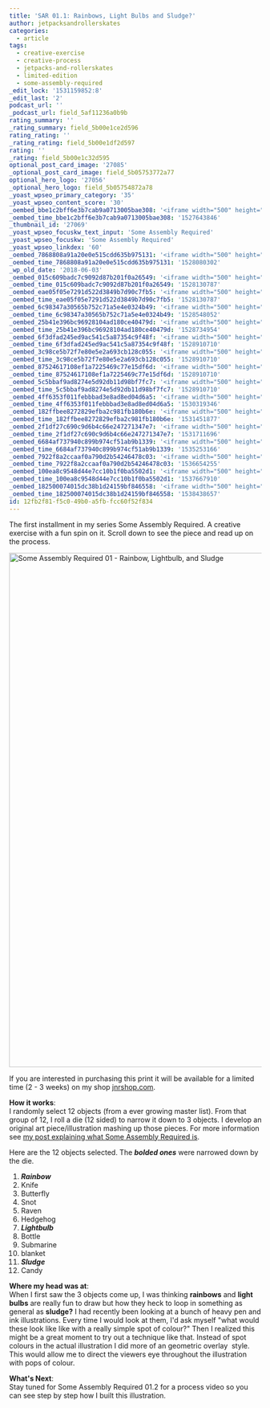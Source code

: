 ```yaml
---
title: 'SAR 01.1: Rainbows, Light Bulbs and Sludge?'
author: jetpacksandrollerskates
categories:
  - article
tags:
  - creative-exercise
  - creative-process
  - jetpacks-and-rollerskates
  - limited-edition
  - some-assembly-required
_edit_lock: '1531159852:8'
_edit_last: '2'
podcast_url: ''
_podcast_url: field_5af11236a0b9b
rating_summary: ''
_rating_summary: field_5b00e1ce2d596
rating_rating: ''
_rating_rating: field_5b00e1df2d597
rating: ''
_rating: field_5b00e1c32d595
optional_post_card_image: '27085'
_optional_post_card_image: field_5b05753772a77
optional_hero_logo: '27056'
_optional_hero_logo: field_5b05754872a78
_yoast_wpseo_primary_category: '35'
_yoast_wpseo_content_score: '30'
_oembed_bbe1c2bff6e3b7cab9a0713005bae308: '<iframe width="500" height="281" src="https://www.youtube.com/embed/_DTbx7c7ez8?feature=oembed" frameborder="0" allow="autoplay; encrypted-media" allowfullscreen></iframe>'
_oembed_time_bbe1c2bff6e3b7cab9a0713005bae308: '1527643846'
_thumbnail_id: '27069'
_yoast_wpseo_focuskw_text_input: 'Some Assembly Required'
_yoast_wpseo_focuskw: 'Some Assembly Required'
_yoast_wpseo_linkdex: '60'
_oembed_7868808a91a20e0e515cdd635b975131: '<iframe width="500" height="281" src="https://www.youtube.com/embed/PEZ2r1YGKSA?feature=oembed" frameborder="0" allow="autoplay; encrypted-media" allowfullscreen></iframe>'
_oembed_time_7868808a91a20e0e515cdd635b975131: '1528080302'
_wp_old_date: '2018-06-03'
_oembed_015c609badc7c9092d87b201f0a26549: '<iframe width="500" height="281" src="https://www.youtube.com/embed/dkhBDhQ4OxM?feature=oembed" frameborder="0" allow="autoplay; encrypted-media" allowfullscreen></iframe>'
_oembed_time_015c609badc7c9092d87b201f0a26549: '1528130787'
_oembed_eae05f05e7291d522d3849b7d90c7fb5: '<iframe width="500" height="281" src="https://www.youtube.com/embed/9teNKmm9R3k?start=3&feature=oembed" frameborder="0" allow="autoplay; encrypted-media" allowfullscreen></iframe>'
_oembed_time_eae05f05e7291d522d3849b7d90c7fb5: '1528130787'
_oembed_6c98347a30565b752c71a5e4e0324b49: '<iframe width="500" height="281" src="https://www.youtube.com/embed/FhwktRDG_aQ?feature=oembed" frameborder="0" allow="autoplay; encrypted-media" allowfullscreen></iframe>'
_oembed_time_6c98347a30565b752c71a5e4e0324b49: '1528548052'
_oembed_25b41e396bc96928104ad180ce40479d: '<iframe width="500" height="281" src="https://www.youtube.com/embed/MFWF9dU5Zc0?feature=oembed" frameborder="0" allow="autoplay; encrypted-media" allowfullscreen></iframe>'
_oembed_time_25b41e396bc96928104ad180ce40479d: '1528734954'
_oembed_6f3dfad245ed9ac541c5a87354c9f48f: '<iframe width="500" height="281" src="https://www.youtube.com/embed/rTMINaybeyE?feature=oembed" frameborder="0" allow="autoplay; encrypted-media" allowfullscreen></iframe>'
_oembed_time_6f3dfad245ed9ac541c5a87354c9f48f: '1528910710'
_oembed_3c98ce5b72f7e80e5e2a693cb128c055: '<iframe width="500" height="281" src="https://www.youtube.com/embed/j7RHHPN4gII?feature=oembed" frameborder="0" allow="autoplay; encrypted-media" allowfullscreen></iframe>'
_oembed_time_3c98ce5b72f7e80e5e2a693cb128c055: '1528910710'
_oembed_87524617108ef1a7225469c77e15df6d: '<iframe width="500" height="281" src="https://www.youtube.com/embed/bP8vCXPo-BA?feature=oembed" frameborder="0" allow="autoplay; encrypted-media" allowfullscreen></iframe>'
_oembed_time_87524617108ef1a7225469c77e15df6d: '1528910710'
_oembed_5c5bbaf9ad8274e5d92db11d98bf7fc7: '<iframe width="500" height="281" src="https://www.youtube.com/embed/yqAS2lPISa8?feature=oembed" frameborder="0" allow="autoplay; encrypted-media" allowfullscreen></iframe>'
_oembed_time_5c5bbaf9ad8274e5d92db11d98bf7fc7: '1528910710'
_oembed_4ff6353f011febbbad3e8ad8ed04d6a5: '<iframe width="500" height="281" src="https://www.youtube.com/embed/HikYI0jIAwU?feature=oembed" frameborder="0" allow="autoplay; encrypted-media" allowfullscreen></iframe>'
_oembed_time_4ff6353f011febbbad3e8ad8ed04d6a5: '1530319346'
_oembed_182ffbee8272829efba2c981fb180b6e: '<iframe width="500" height="281" src="https://www.youtube.com/embed/Seg_yBYPjG4?feature=oembed" frameborder="0" allow="autoplay; encrypted-media" allowfullscreen></iframe>'
_oembed_time_182ffbee8272829efba2c981fb180b6e: '1531451877'
_oembed_2f1df27c690c9d6b4c66e247271347e7: '<iframe width="500" height="281" src="https://www.youtube.com/embed/9XxLHyzsB_Q?feature=oembed" frameborder="0" allow="autoplay; encrypted-media" allowfullscreen></iframe>'
_oembed_time_2f1df27c690c9d6b4c66e247271347e7: '1531711696'
_oembed_6684af737940c899b974cf51ab9b1339: '<iframe width="500" height="281" src="https://www.youtube.com/embed/gp-8oB53P7k?feature=oembed" frameborder="0" allow="autoplay; encrypted-media" allowfullscreen></iframe>'
_oembed_time_6684af737940c899b974cf51ab9b1339: '1535253166'
_oembed_7922f8a2ccaaf0a790d2b54246478c03: '<iframe width="500" height="281" src="https://www.youtube.com/embed/AWvUNABT8sg?feature=oembed" frameborder="0" allow="autoplay; encrypted-media" allowfullscreen></iframe>'
_oembed_time_7922f8a2ccaaf0a790d2b54246478c03: '1536654255'
_oembed_100ea8c9548d44e7cc10b1f0ba5502d1: '<iframe width="500" height="281" src="https://www.youtube.com/embed/ek1ePFp-nBI?feature=oembed" frameborder="0" allow="autoplay; encrypted-media" allowfullscreen></iframe>'
_oembed_time_100ea8c9548d44e7cc10b1f0ba5502d1: '1537667910'
_oembed_182500074015dc38b1d24159bf846558: '<iframe width="500" height="281" src="https://www.youtube.com/embed/USPd0vX2sdc?feature=oembed" frameborder="0" allow="autoplay; encrypted-media" allowfullscreen></iframe>'
_oembed_time_182500074015dc38b1d24159bf846558: '1538438657'
id: 12fb2f81-f5c0-49b0-a5fb-fcc60f52f834
---
```

<p><span style="font-weight: 400;">The first installment in my series Some Assembly Required. A creative exercise with a fun spin on it. Scroll down to see the piece and read up on the process.</span></p>
<p><img class="alignnone wp-image-27070 size-large" src="https://timededition.com/wp-content/uploads/2018/05/SAR01_lightbulb_rainbow_sludge-683x1024.jpg" alt="Some Assembly Required 01 - Rainbow, Lightbulb, and Sludge" width="683" height="1024" /></p>
<p><span style="font-weight: 400;">If you are interested in purchasing this print it will be available for a limited time (2 - 3 weeks) on my shop <a href="https://jetpacks-and-rollerskates.myshopify.com/products/light-bulbs-rainbows-and-sludge-sar-01-limited-edition">jnrshop.com</a>.</span></p>
<p><strong>How it works</strong>:<br />
I randomly select 12 objects (from a ever growing master list). From that group of 12, I roll a die (12 sided) to narrow it down to 3 objects. I develop an original art piece/illustration mashing up those pieces. For more information see <a href="https://timededition.com/some-assembly-required-coming-soon">my post explaining what Some Assembly Required is</a>.</p>
<p>Here are the 12 objects selected. The <strong><em>bolded ones</em></strong> were narrowed down by the die.</p>
<ol class="ol1">
<li class="li1"><em><strong><span class="s2">Rainbow</span></strong></em></li>
<li class="li1"><span class="s2">Knife</span></li>
<li class="li1"><span class="s2">Butterfly</span></li>
<li class="li1"><span class="s2">Snot</span></li>
<li class="li1"><span class="s2">Raven</span></li>
<li class="li1"><span class="s2">Hedgehog</span></li>
<li class="li1"><em><strong><span class="s2">Lightbulb</span></strong></em></li>
<li class="li1"><span class="s2">Bottle</span></li>
<li class="li1"><span class="s2">Submarine</span></li>
<li class="li1"><span class="s2">blanket</span></li>
<li class="li1"><em><strong><span class="s2">Sludge</span></strong></em></li>
<li class="li2"><span class="s4">Candy</span></li>
</ol>
<p><strong>Where my head was at</strong>:<br />
When I first saw the 3 objects come up, I was thinking <strong>rainbows</strong> and <strong>light bulbs</strong> are really fun to draw but how they heck to loop in something as general as <strong>sludge?</strong> I had recently been looking at a bunch of heavy pen and ink illustrations. Every time I would look at them, I'd ask myself "what would these look like like with a really simple spot of colour?" Then I realized this might be a great moment to try out a technique like that. Instead of spot colours in the actual illustration I did more of an geometric overlay  style. This would allow me to direct the viewers eye throughout the illustration with pops of colour.</p>
<p><strong>What's Next</strong>:<br />
Stay tuned for Some Assembly Required 01.2 for a process video so you can see step by step how I built this illustration.</p>
